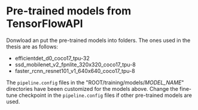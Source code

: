 # Pre-trained models from TensorFlowAPI

Donwload an put the pre-trained models into folders. The ones used in the thesis are as follows:
- efficientdet_d0_coco17_tpu-32
- ssd_mobilenet_v2_fpnlite_320x320_coco17_tpu-8
- faster_rcnn_resnet101_v1_640x640_coco17_tpu-8

The `pipeline.config` files in the "ROOT/training/models/*MODEL_NAME*" directories have beeen customized for the models above. Change the fine-tune checkpoint in the `pipeline.config` files if other pre-trained models are used.